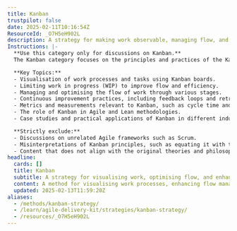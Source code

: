 ```yaml
---
title: Kanban
trustpilot: false
date: 2025-02-11T10:16:54Z
ResourceId: _O7H5eH902L
description: A strategy for making work observable, managing flow, and continuously improving value delivery. Specifically Kanban as outlined in the Kanban Guide.
Instructions: |-
  **Use this category only for discussions on Kanban.**  
  The Kanban category focuses on the principles and practices of the Kanban methodology as outlined in the Kanban Guide. It emphasises the visualisation of work, management of flow, and continuous improvement to enhance value delivery in various contexts.

  **Key Topics:**
  - Visualisation of work processes and tasks using Kanban boards.
  - Limiting work in progress (WIP) to improve flow and efficiency.
  - Managing and optimising the flow of work through various stages.
  - Continuous improvement practices, including feedback loops and retrospectives.
  - Metrics and measurements relevant to Kanban, such as cycle time and lead time.
  - The role of Kanban in Agile and Lean methodologies.
  - Case studies and practical applications of Kanban in different industries.

  **Strictly exclude:**
  - Discussions on unrelated Agile frameworks such as Scrum.
  - Misinterpretations of Kanban principles, such as equating it with task management tools without context.
  - Content that does not align with the original theories and philosophies of Kanban as defined by key authors and practitioners in the field.
headline:
  cards: []
  title: Kanban
  subtitle: A strategy for visualising work, optimising flow, and enhancing value delivery through continuous improvement and collaboration.
  content: A method for visualising work processes, enhancing flow management, and fostering continuous improvement. Posts should explore topics such as work item visualisation, cycle time reduction, throughput optimisation, and the application of metrics for informed decision-making, drawing on insights from industry thought leaders and established frameworks.
  updated: 2025-02-13T11:59:20Z
aliases:
  - /methods/kanban-strategy/
  - /learn/agile-delivery-kit/strategies/kanban-strategy/
  - /resources/_O7H5eH902L
---
```

